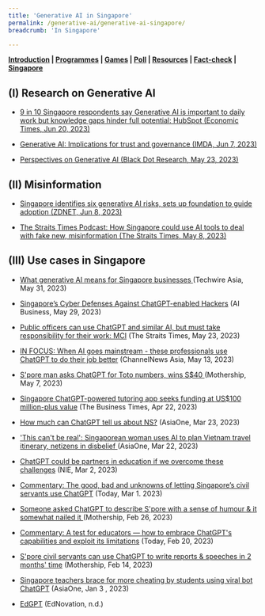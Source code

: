 ```yaml
---
title: 'Generative AI in Singapore'
permalink: /generative-ai/generative-ai-singapore/
breadcrumb: 'In Singapore'

---
```


**[Introduction](/generative-ai/games/)  |   [Programmes](/generative-ai/programmes/)  |  [Games](/generative-ai/games/)  |  [Poll](/generative-ai/gen-ai-poll/)  | [Resources](/generative-ai/resource-toolkit/)  | [Fact-check](/generative-ai/fact-checking-tools/)  | [Singapore](/generative-ai/generative-ai-singapore/)**



## (I) Research on Generative AI

- [9 in 10 Singapore respondents say Generative AI is important to daily work but knowledge gaps hinder full potential: HubSpot (Economic Times, Jun 20, 2023)](https://ciosea.economictimes.indiatimes.com/news/next-gen-technologies/9-in-10-singapore-respondents-say-generative-ai-is-important-to-daily-work-but-knowledge-gaps-hinder-full-potential-hubspot/101106180) 

- [Generative AI: Implications for trust and governance (IMDA, Jun 7, 2023)](https://aiverifyfoundation.sg/downloads/Discussion_Paper.pdf)

- [Perspectives on Generative AI (Black Dot Research, May 23, 2023)](https://blackdotresearch.sg/generative-ai/)

  

## (II) Misinformation

- [Singapore identifies six generative AI risks, sets up foundation to guide adoption (ZDNET, Jun 8, 2023)](https://www.zdnet.com/article/singapore-identifies-six-generative-ai-risks-sets-up-foundation-to-guide-adoption/)

- [The Straits Times Podcast: How Singapore could use AI tools to deal with fake new, misinformation (The Straits Times, May 8, 2023)](https://open.spotify.com/episode/39dQDyKDBTO98cff2A29gO)

  

## (III) Use cases in Singapore

- [What generative AI means for Singapore businesses ](https://techwireasia.com/2023/05/what-generative-ai-means-for-singapore-businesses/) (Techwire Asia, May 31, 2023)

- [Singapore’s Cyber Defenses Against ChatGPT-enabled Hackers](https://aibusiness.com/ml/singapore-s-cyber-defenses-against-chatgpt-enabled-hackers) (AI Business, May 29, 2023)

- [Public officers can use ChatGPT and similar AI, but must take responsibility for their work: MCI](https://www.straitstimes.com/tech/public-officers-allowed-to-use-chatgpt-and-other-ai-but-must-take-responsibility-for-work-mci) (The Straits Times, May 23, 2023)

- [IN FOCUS: When AI goes mainstream - these professionals use ChatGPT to do their job better](https://www.channelnewsasia.com/singapore/artificial-intelligence-ai-chatgpt-chatbot-jobs-3471791) (ChannelNews Asia, May 13, 2023)

- [S'pore man asks ChatGPT for Toto numbers, wins S$40 ](https://mothership.sg/2023/05/chatgpt-toto/) (Mothership, May 7, 2023)

- [Singapore ChatGPT-powered tutoring app seeks funding at US$100 million-plus value](https://www.businesstimes.com.sg/startups-tech/singapore-chatgpt-powered-tutoring-app-seeks-funding-us100-million-plus-value) (The Business Times, Apr 22, 2023)

- [How much can ChatGPT tell us about NS?](https://www.asiaone.com/digital/how-much-can-chatgpt-tell-us-about-ns)  (AsiaOne, Mar 23, 2023)

- ['This can't be real': Singaporean woman uses AI to plan Vietnam travel itinerary, netizens in disbelief ](https://www.asiaone.com/lifestyle/cant-be-real-singaporean-woman-uses-ai-plan-vietnam-travel-itinerary-netizens-disbelief) (AsiaOne, Mar 22, 2023)

- [ChatGPT could be partners in education if we overcome these challenges](https://www.nie.edu.sg/about-us/news-events/news/news-detail/chatgpt-could-be-partners-in-education-if-we-overcome-these-challenges) (NIE, Mar 2, 2023)

- [Commentary: The good, bad and unknowns of letting Singapore’s civil servants use ChatGPT](https://www.todayonline.com/commentary/commentary-good-bad-and-unknowns-letting-singapores-civil-servants-use-chatgpt-2119016) (Today, Mar 1. 2023)

- [Someone asked ChatGPT to describe S'pore with a sense of humour & it somewhat nailed it ](https://mothership.sg/2023/02/chatgpt-describes-singapore-with-humour/) (Mothership, Feb 26, 2023)

- [Commentary: A test for educators — how to embrace ChatGPT's capabilities and exploit its limitations](https://www.todayonline.com/commentary/commentary-test-educators-how-embrace-chatgpts-capabilities-and-exploit-its-limitations-2111981) (Today, Feb 20, 2023)

- [S'pore civil servants can use ChatGPT to write reports & speeches in 2 months' time](https://mothership.sg/2023/02/singapore-civil-service-chatgpt/) (Mothership, Feb 14, 2023)

- [Singapore teachers brace for more cheating by students using viral bot ChatGPT](https://www.asiaone.com/singapore/singapore-teachers-brace-more-cheating-students-using-chatgpt?amp)  (AsiaOne, Jan 3 , 2023)

- [EdGPT](https://ednovation.com/edgpt/) (EdNovation, n.d.)

  

